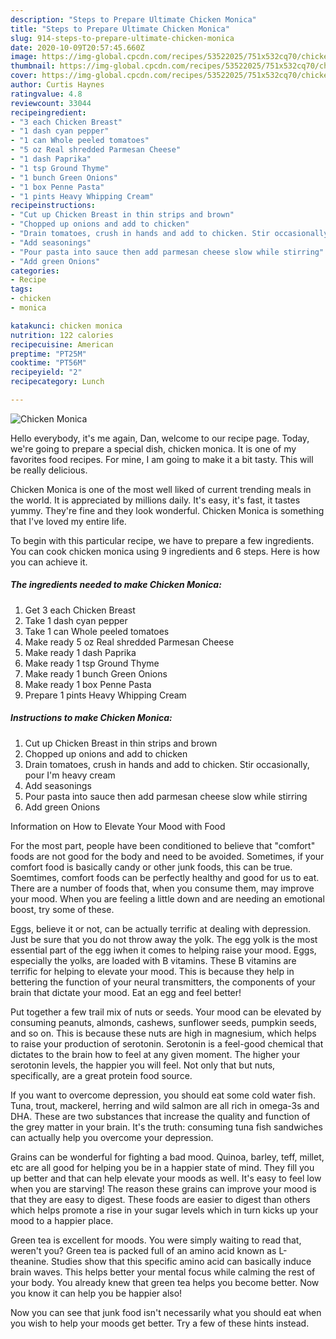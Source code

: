```yaml
---
description: "Steps to Prepare Ultimate Chicken Monica"
title: "Steps to Prepare Ultimate Chicken Monica"
slug: 914-steps-to-prepare-ultimate-chicken-monica
date: 2020-10-09T20:57:45.660Z
image: https://img-global.cpcdn.com/recipes/53522025/751x532cq70/chicken-monica-recipe-main-photo.jpg
thumbnail: https://img-global.cpcdn.com/recipes/53522025/751x532cq70/chicken-monica-recipe-main-photo.jpg
cover: https://img-global.cpcdn.com/recipes/53522025/751x532cq70/chicken-monica-recipe-main-photo.jpg
author: Curtis Haynes
ratingvalue: 4.8
reviewcount: 33044
recipeingredient:
- "3 each Chicken Breast"
- "1 dash cyan pepper"
- "1 can Whole peeled tomatoes"
- "5 oz Real shredded Parmesan Cheese"
- "1 dash Paprika"
- "1 tsp Ground Thyme"
- "1 bunch Green Onions"
- "1 box Penne Pasta"
- "1 pints Heavy Whipping Cream"
recipeinstructions:
- "Cut up Chicken Breast in thin strips and brown"
- "Chopped up onions and add to chicken"
- "Drain tomatoes, crush in hands and add to chicken. Stir occasionally, pour I&#39;m heavy cream"
- "Add seasonings"
- "Pour pasta into sauce then add parmesan cheese slow while stirring"
- "Add green Onions"
categories:
- Recipe
tags:
- chicken
- monica

katakunci: chicken monica 
nutrition: 122 calories
recipecuisine: American
preptime: "PT25M"
cooktime: "PT56M"
recipeyield: "2"
recipecategory: Lunch

---
```



![Chicken Monica](https://img-global.cpcdn.com/recipes/53522025/751x532cq70/chicken-monica-recipe-main-photo.jpg)

Hello everybody, it's me again, Dan, welcome to our recipe page. Today, we're going to prepare a special dish, chicken monica. It is one of my favorites food recipes. For mine, I am going to make it a bit tasty. This will be really delicious.

Chicken Monica is one of the most well liked of current trending meals in the world. It is appreciated by millions daily. It's easy, it's fast, it tastes yummy. They're fine and they look wonderful. Chicken Monica is something that I've loved my entire life.




To begin with this particular recipe, we have to prepare a few ingredients. You can cook chicken monica using 9 ingredients and 6 steps. Here is how you can achieve it.

<!--inarticleads1-->

##### The ingredients needed to make Chicken Monica:

1. Get 3 each Chicken Breast
1. Take 1 dash cyan pepper
1. Take 1 can Whole peeled tomatoes
1. Make ready 5 oz Real shredded Parmesan Cheese
1. Make ready 1 dash Paprika
1. Make ready 1 tsp Ground Thyme
1. Make ready 1 bunch Green Onions
1. Make ready 1 box Penne Pasta
1. Prepare 1 pints Heavy Whipping Cream




<!--inarticleads2-->

##### Instructions to make Chicken Monica:

1. Cut up Chicken Breast in thin strips and brown
1. Chopped up onions and add to chicken
1. Drain tomatoes, crush in hands and add to chicken. Stir occasionally, pour I&#39;m heavy cream
1. Add seasonings
1. Pour pasta into sauce then add parmesan cheese slow while stirring
1. Add green Onions




Information on How to Elevate Your Mood with Food


For the most part, people have been conditioned to believe that "comfort" foods are not good for the body and need to be avoided. Sometimes, if your comfort food is basically candy or other junk foods, this can be true. Soemtimes, comfort foods can be perfectly healthy and good for us to eat. There are a number of foods that, when you consume them, may improve your mood. When you are feeling a little down and are needing an emotional boost, try some of these.

Eggs, believe it or not, can be actually terrific at dealing with depression. Just be sure that you do not throw away the yolk. The egg yolk is the most essential part of the egg iwhen it comes to helping raise your mood. Eggs, especially the yolks, are loaded with B vitamins. These B vitamins are terrific for helping to elevate your mood. This is because they help in bettering the function of your neural transmitters, the components of your brain that dictate your mood. Eat an egg and feel better!

Put together a few trail mix of nuts or seeds. Your mood can be elevated by consuming peanuts, almonds, cashews, sunflower seeds, pumpkin seeds, and so on. This is because these nuts are high in magnesium, which helps to raise your production of serotonin. Serotonin is a feel-good chemical that dictates to the brain how to feel at any given moment. The higher your serotonin levels, the happier you will feel. Not only that but nuts, specifically, are a great protein food source.

If you want to overcome depression, you should eat some cold water fish. Tuna, trout, mackerel, herring and wild salmon are all rich in omega-3s and DHA. These are two substances that increase the quality and function of the grey matter in your brain. It's the truth: consuming tuna fish sandwiches can actually help you overcome your depression. 

Grains can be wonderful for fighting a bad mood. Quinoa, barley, teff, millet, etc are all good for helping you be in a happier state of mind. They fill you up better and that can help elevate your moods as well. It's easy to feel low when you are starving! The reason these grains can improve your mood is that they are easy to digest. These foods are easier to digest than others which helps promote a rise in your sugar levels which in turn kicks up your mood to a happier place.

Green tea is excellent for moods. You were simply waiting to read that, weren't you? Green tea is packed full of an amino acid known as L-theanine. Studies show that this specific amino acid can basically induce brain waves. This helps better your mental focus while calming the rest of your body. You already knew that green tea helps you become better. Now you know it can help you be happier also!

Now you can see that junk food isn't necessarily what you should eat when you wish to help your moods get better. Try  a few  of  these  hints  instead.

